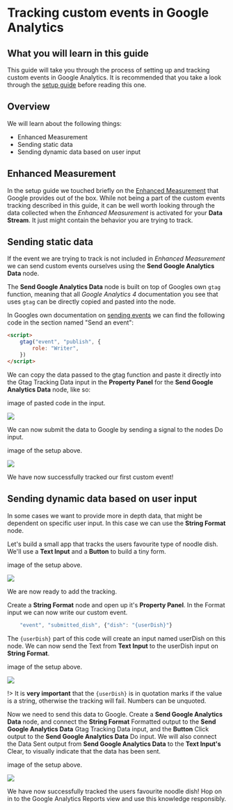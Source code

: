 # Tracking custom events in Google Analytics

## What you will learn in this guide

This guide will take you through the process of setting up and tracking custom events in Google Analytics. It is recommended that you take a look through the [setup guide](modules/google-analytics/guides/setting-up-google-analytics/) before reading this one.

## Overview

We will learn about the following things:

-   Enhanced Measurement
-   Sending static data
-   Sending dynamic data based on user input

## Enhanced Measurement

In the setup guide we touched briefly on the [Enhanced Measurement](https://support.google.com/analytics/answer/9216061) that Google provides out of the box. While not being a part of the custom events tracking described in this guide, it can be well worth looking through the data collected when the _Enhanced Measurement_ is activated for your **Data Stream**. It just might contain the behavior you are trying to track.

## Sending static data

If the event we are trying to track is not included in _Enhanced Measurement_ we can send custom events ourselves using the **Send Google Analytics Data** node.

The **Send Google Analytics Data** node is built on top of Googles own `gtag` function, meaning that all _Google Analytics 4_ documentation you see that uses `gtag` can be directly copied and pasted into the node.

In Googles own documentation on [sending events](https://support.google.com/analytics/answer/11147304) we can find the following code in the section named "Send an event":

<!-- prettier-ignore-start -->
```html
<script>
    gtag("event", "publish", {
        role: "Writer",
    })
</script>
```
<!-- prettier-ignore-end -->

We can copy the data passed to the gtag function and paste it directly into the <span class="ndl-data">Gtag Tracking Data</span> input in the **Property Panel** for the **Send Google Analytics Data** node, like so:

<div class="ndl-image-with-background l">
image of pasted code in the input.

![](image.png)

</div>

We can now submit the data to Google by sending a signal to the nodes <span class="ndl-signal">Do</span> input.

<div class="ndl-image-with-background l">
image of the setup above.

![](image.png)

</div>

We have now successfully tracked our first custom event!

## Sending dynamic data based on user input

In some cases we want to provide more in depth data, that might be dependent on specific user input. In this case we can use the **String Format** node.

Let's build a small app that tracks the users favourite type of noodle dish. We'll use a **Text Input** and a **Button** to build a tiny form.

<div class="ndl-image-with-background l">
image of the setup above.

![](image.png)

</div>

We are now ready to add the tracking.

Create a **String Format** node and open up it's **Property Panel**. In the <span class="ndl-data">Format</span> input we can now write our custom event.

<!-- prettier-ignore-start -->
```js
    "event", "submitted_dish", {"dish": "{userDish}"}
```
<!-- prettier-ignore-end -->

The `{userDish}` part of this code will create an input named <span class="ndl-data">userDish</span> on this node. We can now send the <span class="ndl-data">Text</span> from **Text Input** to the <span class="ndl-data">userDish</span> input on **String Format**.

<div class="ndl-image-with-background l">
image of the setup above.

![](image.png)

</div>

!> It is **very important** that the `{userDish}` is in quotation marks if the value is a <span class="ndl-data">string</span>, otherwise the tracking will fail. <span class="ndl-data">Numbers</span> can be unquoted.

Now we need to send this data to Google. Create a **Send Google Analytics Data** node, and connect the **String Format** <span class="ndl-data">Formatted</span> output to the **Send Google Analytics Data** <span class="ndl-data">Gtag Tracking Data</span> input, and the **Button** <span class="ndl-signal">Click</span> output to the **Send Google Analytics Data** <span class="ndl-signal">Do</span> input. We will also connect the <span class="ndl-signal">Data Sent</span> output from **Send Google Analytics Data** to the **Text Input's** <span class="ndl-signal">Clear</span>, to visually indicate that the data has been sent.

<div class="ndl-image-with-background l">
image of the setup above.

![](image.png)

</div>

We have now successfully tracked the users favourite noodle dish! Hop on in to the Google Analytics Reports view and use this knowledge responsibly.
